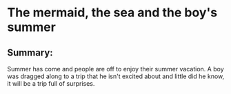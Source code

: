# The mermaid, the sea and the boy's summer

## Summary:
Summer has come and people are off to enjoy their summer vacation. A boy was dragged along to a trip that he isn't excited about and little did he know, it will be a trip full of surprises.
